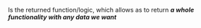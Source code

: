 Is the returned function/logic, which allows as to return ***a whole functionality with any data we want***